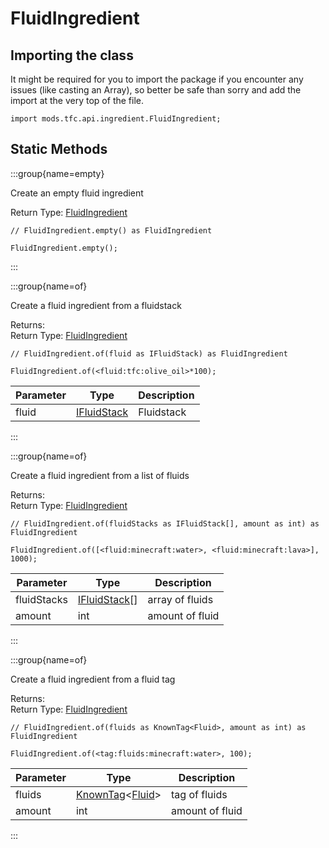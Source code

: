 # FluidIngredient

## Importing the class

It might be required for you to import the package if you encounter any issues (like casting an Array), so better be safe than sorry and add the import at the very top of the file.
```zenscript
import mods.tfc.api.ingredient.FluidIngredient;
```


## Static Methods

:::group{name=empty}

Create an empty fluid ingredient

Return Type: [FluidIngredient](/mods/TFCTweaker/Api/Ingredient/FluidStackIngredient)

```zenscript
// FluidIngredient.empty() as FluidIngredient

FluidIngredient.empty();
```

:::

:::group{name=of}

Create a fluid ingredient from a fluidstack

Returns:   
Return Type: [FluidIngredient](/mods/TFCTweaker/Api/Ingredient/FluidStackIngredient)

```zenscript
// FluidIngredient.of(fluid as IFluidStack) as FluidIngredient

FluidIngredient.of(<fluid:tfc:olive_oil>*100);
```

| Parameter |                    Type                     | Description |
|-----------|---------------------------------------------|-------------|
| fluid     | [IFluidStack](/forge/api/fluid/IFluidStack) | Fluidstack  |


:::

:::group{name=of}

Create a fluid ingredient from a list of fluids

Returns:   
Return Type: [FluidIngredient](/mods/TFCTweaker/Api/Ingredient/FluidStackIngredient)

```zenscript
// FluidIngredient.of(fluidStacks as IFluidStack[], amount as int) as FluidIngredient

FluidIngredient.of([<fluid:minecraft:water>, <fluid:minecraft:lava>], 1000);
```

|  Parameter  |                     Type                      |   Description   |
|-------------|-----------------------------------------------|-----------------|
| fluidStacks | [IFluidStack](/forge/api/fluid/IFluidStack)[] | array of fluids |
| amount      | int                                           | amount of fluid |


:::

:::group{name=of}

Create a fluid ingredient from a fluid tag

Returns:   
Return Type: [FluidIngredient](/mods/TFCTweaker/Api/Ingredient/FluidStackIngredient)

```zenscript
// FluidIngredient.of(fluids as KnownTag<Fluid>, amount as int) as FluidIngredient

FluidIngredient.of(<tag:fluids:minecraft:water>, 100);
```

| Parameter |                                        Type                                         |   Description   |
|-----------|-------------------------------------------------------------------------------------|-----------------|
| fluids    | [KnownTag](/vanilla/api/tag/type/KnownTag)&lt;[Fluid](/vanilla/api/fluid/Fluid)&gt; | tag of fluids   |
| amount    | int                                                                                 | amount of fluid |


:::

